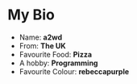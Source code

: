 # My Bio

* Name: **a2wd**
* From: **The UK**
* Favourite Food: **Pizza**
* A hobby: **Programming**
* Favourite Colour: **rebeccapurple**
